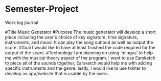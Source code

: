 # Semester-Project
Work log journal

#Title
Music Generator
#Purpose
The music generator will develop a short piece including the user's choice of key signature, time signature, instruments, and mood. It can play the song outloud as well as output the score.
#Goal
I would like to have at least finished the code required for the output of the score. 
#Technology
I am planning on using 'mingus' to help me with the musical theory aspect of the program. I want to use Earsketch to piece all of the sounds together, Earsketch would help me with adding specific instruments and the genre. lastly, I would like to use tkinter to develop an app/website that is usable by the users. 

